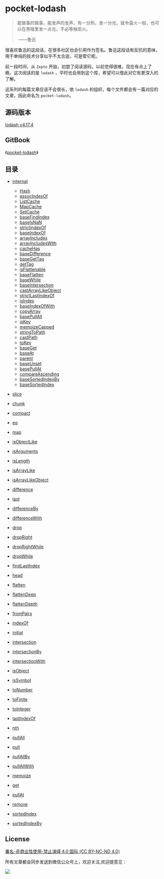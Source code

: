 # pocket-lodash

> 能做事的做事，能发声的发声。有一分热，发一分光，就令萤火一般，也可以在黑暗里发一点光，不必等候炬火。
>
> ​																					——鲁迅

很喜欢鲁迅的这段话，在很多社区也会引用作为签名。鲁迅这段话有反抗的意味，用于单纯的技术分享似乎不太合适，可是管它呢。

前一段时间，从 `Zepto` 开始，初尝了阅读源码，以前觉得很难，现在有点上了瘾，这次阅读的是 `lodash` ，平时也会用到这个库，希望可以借此对它有更深入的了解。

这系列的每篇文章应该不会很长，依 `lodash` 的组织，每个文件都会有一篇对应的文章，因此命名为 `pocket-lodash`。

## 源码版本

[lodash v4.17.4](https://github.com/lodash/lodash)

## GitBook

《[pocket-lodash](https://www.gitbook.com/book/yeyuqiudeng/pocket-lodash/details)》

## 目录

* [internal]()
  * [Hash](internal/Hash.md)
  * [assocIndexOf](internal/assocIndexOf.md)
  * [ListCache](internal/ListCache.md)
  * [MapCache](internal/MapCache.md)
  * [SetCache](internal/SetCache.md)
  * [baseFindIndex](internal/baseFindIndex.md)
  * [baseIsNaN](eq.md)
  * [strictIndexOf](internal/strictIndexOf.md)
  * [baseIndexOf](internal/baseIndexOf.md)
  * [arrayIncludes](internal/arrayIncludes.md)
  * [arrayIncludesWith](internal/arrayIncludesWith.md)
  * [cacheHas](internal/cacheHas.md)
  * [baseDifference](internal/baseDifference.md)
  * [baseGetTag](internal/baseGetTag.md)
  * [getTag](internal/getTag.md)
  * [isFlattenable](internal/isFlattenable.md)
  * [baseFlatten](internal/baseFlatten.md)
  * [baseWhile](internal/baseWhile.md)
  * [baseIntersection](internal/baseIntersection.md)
  * [castArrayLikeObject](internal/castArrayLikeObject.md)
  * [strictLastIndexOf](internal/strictLastIndexOf.md)
  * [isIndex](internal/isIndex.md)
  * [baseIndexOfWith](internal/baseIndexOfWith.md)
  * [copyArray](internal/copyArray.md)
  * [basePullAll](internal/basePullAll.md)
  * [isKey](internal/isKey.md)
  * [memoizeCapped](internal/memoizeCapped.md)
  * [stringToPath](internal/stringToPath.md)
  * [castPath](internal/castPath.md)
  * [toKey](internal/toKey.md)
  * [baseGet](internal/baseGet.md)
  * [baseAt](internal/baseAt.md)
  * [parent](internal/parent.md)
  * [baseUnset](internal/baseUnset.md)
  * [basePullAt](internal/basePullAt.md)
  * [compareAscending](internal/compareAscending.md)
  * [baseSortedIndexBy](internal/baseSortedIndexBy.md)
  * [baseSortedIndex](internal/baseSortedIndex.md)


* [slice](slice.md)
* [chunk](chunk.md)
* [compact](compact.md)
* [eq](eq.md)
* [map](map.md)
* [isObjectLike](isObjectLike.md)
* [isArguments](isArguments.md)
* [isLength](isLength.md)
* [isArrayLike](isArrayLike.md)
* [isArrayLikeObject](isArrayLikeObject.md)
* [difference](difference.md)
* [last](last.md)
* [differenceBy](differenceBy.md)
* [differenceWith](differenceWith.md)
* [drop](drop.md)
* [dropRight](dropRight.md)
* [dropRightWhile](dropRightWhile.md)
* [dropWhile](dropWhile.md)
* [findLastIndex](findLastIndex.md)
* [head](head.md)
* [flatten](flatten.md)
* [flattenDeep](flattenDeep.md)
* [flattenDepth](flattenDepth.md)
* [fromPairs](fromPairs.md)
* [indexOf](indexOf.md)
* [initial](initial.md)
* [intersection](intersection.md)
* [intersectionBy](intersectionBy.md)
* [intersectionWith](intersectionWith.md)
* [isObject](isObject.md)
* [isSymbol](isSymbol.md)
* [toNumber](toNumber.md)
* [toFinite](toFinite.md)
* [toInteger](toInteger.md)
* [lastIndexOf](lastIndexOf.md)
* [nth](nth.md)
* [pullAll](pullAll.md)
* [pull](pull.md)
* [pullAllBy](pullAllBy.md)
* [pullAllWith](pullAllWith.md)
* [memoize](memoize.md)
* [get](get.md)
* [pullAt](pullAt.md)
* [remove](remove.md)
* [sortedIndex](sortedIndex.md)
* [sortedIndexBy](sortedIndexBy.md)

## License

[署名-非商业性使用-禁止演绎 4.0 国际 (CC BY-NC-ND 4.0)](http://creativecommons.org/licenses/by-nc-nd/4.0/)

所有文章都会同步发送到微信公众号上，欢迎关注,欢迎提意见：

  ![](https://raw.githubusercontent.com/yeyuqiudeng/resource/master/images/qrcode_front-end-article.jpg) 